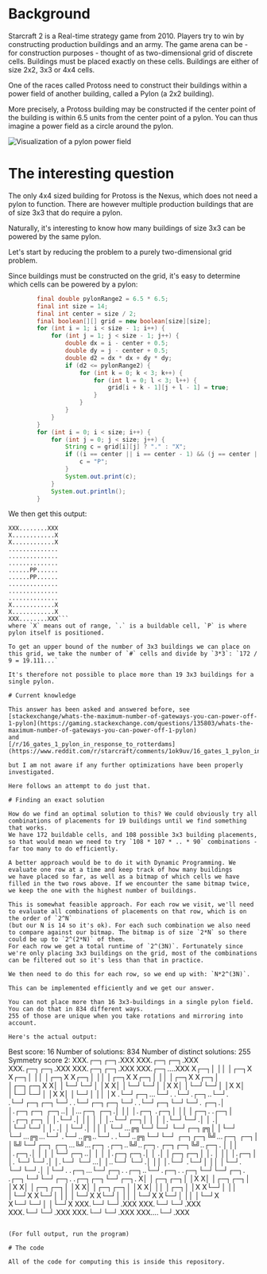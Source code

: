 # Background

Starcraft 2 is a Real-time strategy game from 2010. Players try to win by constructing production buildings and an army.
The game arena can be - for construction purposes - thought of as two-dimensional grid of discrete cells. Buildings must be placed exactly on these cells. Buildings are either of size 2x2, 3x3 or 4x4 cells.

One of the races called Protoss need to construct their buildings within a power field of another building, called a Pylon (a 2x2 building).

More precisely, a Protoss building may be constructed if the center point of the building is within 6.5 units from the center point of a pylon. You can thus imagine a power field as a circle around the pylon.

![Visualization of a pylon power field](https://liquipedia.net/commons/images/thumb/6/64/Pylons_LotV.jpg/300px-Pylons_LotV.jpg)

# The interesting question

The only 4x4 sized building for Protoss is the Nexus, which does not need a pylon to function. There are however multiple production buildings that are of size 3x3 that do require a pylon.

Naturally, it's interesting to know how many buildings of size 3x3 can be powered by the same pylon.

Let's start by reducing the problem to a purely two-dimensional grid problem.

Since buildings must be constructed on the grid, it's easy to determine which cells can be powered by a pylon:
```java
        final double pylonRange2 = 6.5 * 6.5;
        final int size = 14;
        final int center = size / 2;
        final boolean[][] grid = new boolean[size][size];
        for (int i = 1; i < size - 1; i++) {
            for (int j = 1; j < size - 1; j++) {
                double dx = i - center + 0.5;
                double dy = j - center + 0.5;
                double d2 = dx * dx + dy * dy;
                if (d2 <= pylonRange2) {
                    for (int k = 0; k < 3; k++) {
                        for (int l = 0; l < 3; l++) {
                            grid[i + k - 1][j + l - 1] = true;
                        }
                    }
                }
            }
        }
        for (int i = 0; i < size; i++) {
            for (int j = 0; j < size; j++) {
                String c = grid[i][j] ? "." : "X";
                if ((i == center || i == center - 1) && (j == center || j == center - 1)) {
                    c = "P";
                }
                System.out.print(c);
            }
            System.out.println();
        }
```

We then get this output:
```
XXX........XXX
X............X
X............X
..............
..............
..............
......PP......
......PP......
..............
..............
..............
X............X
X............X
XXX........XXX```
where `X` means out of range, `.` is a buildable cell, `P` is where pylon itself is positioned.

To get an upper bound of the number of 3x3 buildings we can place on this grid, we take the number of `#` cells and divide by `3*3`: `172 / 9 = 19.111...`

It's therefore not possible to place more than 19 3x3 buildings for a single pylon.

# Current knowledge

This answer has been asked and answered before, see
[stackexchange/whats-the-maximum-number-of-gateways-you-can-power-off-1-pylon](https://gaming.stackexchange.com/questions/135803/whats-the-maximum-number-of-gateways-you-can-power-off-1-pylon)
and
[/r/16_gates_1_pylon_in_response_to_rotterdams](https://www.reddit.com/r/starcraft/comments/1ok9uv/16_gates_1_pylon_in_response_to_rotterdams/)

but I am not aware if any further optimizations have been properly investigated.

Here follows an attempt to do just that.

# Finding an exact solution

How do we find an optimal solution to this? We could obviously try all combinations of placements for 19 buildings until we find something that works.
We have 172 buildable cells, and 108 possible 3x3 building placements, so that would mean we need to try `108 * 107 * .. * 90` combinations - far too many to do efficiently.

A better approach would be to do it with Dynamic Programming. We evaluate one row at a time and keep track of how many buildings
we have placed so far, as well as a bitmap of which cells we have filled in the two rows above. If we encounter the same bitmap twice, we keep the one with the highest number of buildings.

This is somewhat feasible approach. For each row we visit, we'll need to evaluate all combinations of placements on that row, which is on the order of `2^N`
(but our N is 14 so it's ok). For each such combination we also need to compare against our bitmap. The bitmap is of size `2*N` so there could be up to `2^(2*N)` of them.
For each row we get a total runtime of `2^(3N)`. Fortunately since we're only placing 3x3 buildings on the grid, most of the combinations can be filtered out so it's less than that in practice.

We then need to do this for each row, so we end up with: `N*2^(3N)`.

This can be implemented efficiently and we get our answer.

You can not place more than 16 3x3-buildings in a single pylon field.
You can do that in 834 different ways.
255 of those are unique when you take rotations and mirroring into account.

Here's the actual output:

```
Best score: 16
Number of solutions: 834
Number of distinct solutions: 255
Symmetry score 2:
XXX.┌─┐┌─┐.XXX    XXX.┌─┐┌─┐.XXX    XXX.┌─┐┌─┐.XXX    XXX.┌─┐┌─┐.XXX    XXX.┌─┐....XXX
X┌─┐│ ││ │┌─┐X    X┌─┐│ ││ │┌─┐X    X┌─┐│ ││ │┌─┐X    X┌─┐│ ││ │┌─┐X    X┌─┐│ │┌─┐┌─┐X
X│ │└─┘└─┘│ │X    X│ │└─┘└─┘│ │X    X│ │└─┘└─┘│ │X    X│ │└─┘└─┘│ │X    X│ │└─┘│ ││ │X
.└─┘┌─┐...└─┘.    .└─┘.┌─┐..└─┘.    .└─┘┌─┐┌─┐└─┘.    .└─┘┌─┐┌─┐└─┘.    .└─┘┌─┐└─┘└─┘.
┌─┐.│ │.┌─┐┌─┐    ┌─┐..│ │...┌─┐    ┌─┐.│ ││ │.┌─┐    .┌─┐│ ││ │┌─┐.    .┌─┐│ │.┌─┐┌─┐
│ │.└─┘.│ ││ │    │ │..└─┘┌─┐│ │    │ │.└─┘└─┘.│ │    .│ │└─┘└─┘│ │.    .│ │└─┘.│ ││ │
└─┘...╔╗└─┘└─┘    └─┘┌─┐╔╗│ │└─┘    └─┘...╔╗...└─┘    .└─┘..╔╗..└─┘.    .└─┘..╔╗└─┘└─┘
┌─┐┌─┐╚╝...┌─┐    ┌─┐│ │╚╝└─┘┌─┐    ┌─┐...╚╝...┌─┐    .┌─┐..╚╝..┌─┐.    ┌─┐┌─┐╚╝..┌─┐.
│ ││ │.┌─┐.│ │    │ │└─┘┌─┐..│ │    │ │.┌─┐┌─┐.│ │    .│ │┌─┐┌─┐│ │.    │ ││ │.┌─┐│ │.
└─┘└─┘.│ │.└─┘    └─┘...│ │..└─┘    └─┘.│ ││ │.└─┘    .└─┘│ ││ │└─┘.    └─┘└─┘.│ │└─┘.
.┌─┐...└─┘┌─┐.    .┌─┐..└─┘.┌─┐.    .┌─┐└─┘└─┘┌─┐.    .┌─┐└─┘└─┘┌─┐.    .┌─┐┌─┐└─┘┌─┐.
X│ │┌─┐┌─┐│ │X    X│ │┌─┐┌─┐│ │X    X│ │┌─┐┌─┐│ │X    X│ │┌─┐┌─┐│ │X    X│ ││ │┌─┐│ │X
X└─┘│ ││ │└─┘X    X└─┘│ ││ │└─┘X    X└─┘│ ││ │└─┘X    X└─┘│ ││ │└─┘X    X└─┘└─┘│ │└─┘X
XXX.└─┘└─┘.XXX    XXX.└─┘└─┘.XXX    XXX.└─┘└─┘.XXX    XXX.└─┘└─┘.XXX    XXX....└─┘.XXX
```

(For full output, run the program)

# The code

All of the code for computing this is inside this repository.
